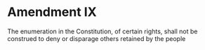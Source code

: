 # Amendment IX

The enumeration in the Constitution, of certain rights, shall not be construed to deny or disparage others retained by the people
